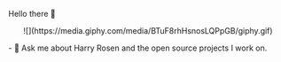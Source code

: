Hello there 👋  
<p align="center">
![](https://media.giphy.com/media/BTuF8rhHsnosLQPpGB/giphy.gif)
</p>
- 💬 Ask me about Harry Rosen and the open source projects I work on.  

